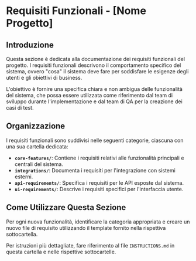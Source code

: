 # Requisiti Funzionali - [Nome Progetto]

## Introduzione

Questa sezione è dedicata alla documentazione dei requisiti funzionali del progetto. I requisiti funzionali descrivono il comportamento specifico del sistema, ovvero "cosa" il sistema deve fare per soddisfare le esigenze degli utenti e gli obiettivi di business.

L'obiettivo è fornire una specifica chiara e non ambigua delle funzionalità del sistema, che possa essere utilizzata come riferimento dal team di sviluppo durante l'implementazione e dal team di QA per la creazione dei casi di test.

## Organizzazione

I requisiti funzionali sono suddivisi nelle seguenti categorie, ciascuna con una sua cartella dedicata:

- **`core-features/`**: Contiene i requisiti relativi alle funzionalità principali e centrali del sistema.
- **`integrations/`**: Documenta i requisiti per l'integrazione con sistemi esterni.
- **`api-requirements/`**: Specifica i requisiti per le API esposte dal sistema.
- **`ui-requirements/`**: Descrive i requisiti specifici per l'interfaccia utente.

## Come Utilizzare Questa Sezione

Per ogni nuova funzionalità, identificare la categoria appropriata e creare un nuovo file di requisito utilizzando il template fornito nella rispettiva sottocartella.

Per istruzioni più dettagliate, fare riferimento al file `INSTRUCTIONS.md` in questa cartella e nelle rispettive sottocartelle.
